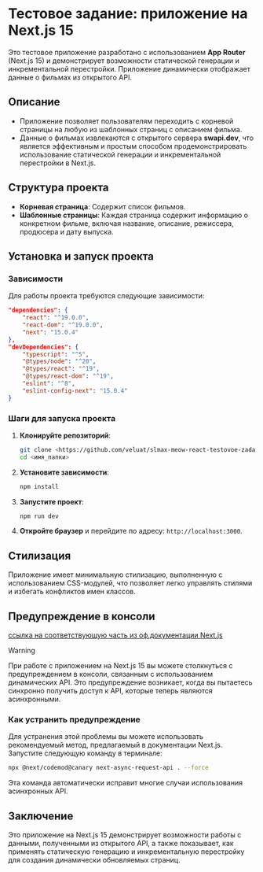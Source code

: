# Тестовое задание: приложение на Next.js 15

Это тестовое приложение разработано с использованием **App Router** (Next.js 15) и демонстрирует возможности статической генерации и инкрементальной перестройки. Приложение динамически отображает данные о фильмах из открытого API.

## Описание

- Приложение позволяет пользователям переходить с корневой страницы на любую из шаблонных страниц с описанием фильма.
- Данные о фильмах извлекаются с открытого сервера **swapi.dev**, что является эффективным и простым способом продемонстрировать использование статической генерации и инкрементальной перестройки в Next.js.

## Структура проекта

- **Корневая страница**: Содержит список фильмов.
- **Шаблонные страницы**: Каждая страница содержит информацию о конкретном фильме, включая название, описание, режиссера, продюсера и дату выпуска.

## Установка и запуск проекта

### Зависимости

Для работы проекта требуются следующие зависимости:

```json
"dependencies": {
    "react": "^19.0.0",
    "react-dom": "^19.0.0",
    "next": "15.0.4"
},
"devDependencies": {
    "typescript": "^5",
    "@types/node": "^20",
    "@types/react": "^19",
    "@types/react-dom": "^19",
    "eslint": "^8",
    "eslint-config-next": "15.0.4"
}
```

### Шаги для запуска проекта

1. **Клонируйте репозиторий**:
   ```bash
   git clone <https://github.com/veluat/slmax-meow-react-testovoe-zadanie.git>
   cd <имя_папки>
   ```

2. **Установите зависимости**:
   ```bash
   npm install
   ```

3. **Запустите проект**:
   ```bash
   npm run dev
   ```

4. **Откройте браузер** и перейдите по адресу: `http://localhost:3000`.

## Стилизация

Приложение имеет минимальную стилизацию, выполненную с использованием CSS-модулей, что позволяет легко управлять стилями и избегать конфликтов имен классов.

## Предупреждение в консоли

[ссылка на соответствующую часть из оф.документации Next.js](https://nextjs.org/docs/messages/sync-dynamic-apis)

> [!WARNING]
>При работе с приложением на Next.js 15 вы можете столкнуться с предупреждением в консоли, связанным с использованием динамических API. Это предупреждение возникает, когда вы пытаетесь синхронно получить доступ к API, которые теперь являются асинхронными.

### Как устранить предупреждение
Для устранения этой проблемы вы можете использовать рекомендуемый метод, предлагаемый в документации Next.js. Запустите следующую команду в терминале:

```bash
npx @next/codemod@canary next-async-request-api . --force
```
Эта команда автоматически исправит многие случаи использования асинхронных API.

## Заключение

Это приложение на Next.js 15 демонстрирует возможности работы с данными, полученными из открытого API, а также показывает, как применять статическую генерацию и инкрементальную перестройку для создания динамически обновляемых страниц.